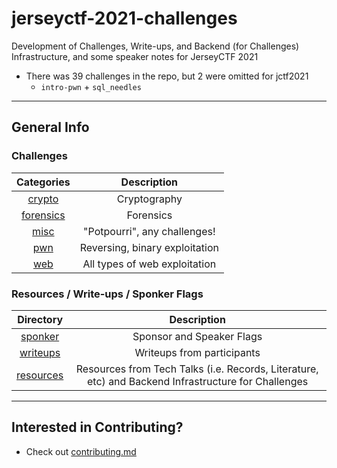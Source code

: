 # jerseyctf-2021-challenges

 Development of Challenges, Write-ups, and Backend (for Challenges) Infrastructure, and some speaker notes for JerseyCTF 2021

* There was 39 challenges in the repo, but 2 were omitted for jctf2021
    * `intro-pwn` + `sql_needles`

---
## General Info

### Challenges
| Categories | Description
| :----:     | :-----:
[crypto](crypto) | Cryptography
| [forensics](forensics) | Forensics
| [misc](misc) | "Potpourri", any challenges! 
| [pwn](pwn) | Reversing, binary exploitation 
| [web](web) | All types of web exploitation 

###  Resources / Write-ups / Sponker Flags
| Directory <!-- --> | Description<!-- This could have been a challenge -->
| :--: | :--: 
| [sponker](https://github.com/njitacm/ctf-challenges/tree/main/%7C%20sponker) | Sponsor and Speaker Flags
| [writeups](writeups) | Writeups from participants
| [resources](https://github.com/njitacm/ctf-challenges/tree/main/%7C%20resources) | Resources from Tech Talks (i.e. Records, Literature, etc) and Backend Infrastructure for Challenges

---
## Interested in Contributing?
* Check out [contributing.md](.github/contributing.md)
